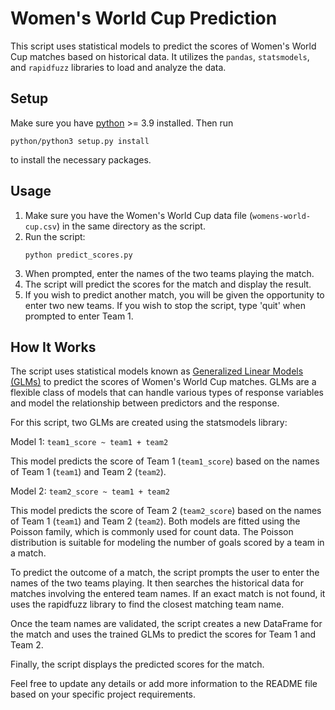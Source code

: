 # Women's World Cup Prediction

This script uses statistical models to predict the scores of Women's World Cup matches based on historical data. It utilizes the `pandas`, `statsmodels`, and `rapidfuzz` libraries to load and analyze the data.
## Setup

Make sure you have [python](https://www.python.org/) >= 3.9 installed. Then run

    python/python3 setup.py install

to install the necessary packages.

## Usage

1. Make sure you have the Women's World Cup data file (`womens-world-cup.csv`) in the same directory as the script.
2. Run the script:
   ```shell
   python predict_scores.py
   ```
3. When prompted, enter the names of the two teams playing the match.
4. The script will predict the scores for the match and display the result.
5. If you wish to predict another match, you will be given the opportunity to enter two new teams. If you wish to stop the script, type 'quit' when prompted to enter Team 1.

## How It Works

The script uses statistical models known as [Generalized Linear Models (GLMs)](https://en.wikipedia.org/wiki/Generalized_linear_model) to predict the scores of Women's World Cup matches. GLMs are a flexible class of models that can handle various types of response variables and model the relationship between predictors and the response.

For this script, two GLMs are created using the statsmodels library:

Model 1: `team1_score ~ team1 + team2`

This model predicts the score of Team 1 (`team1_score`) based on the names of Team 1 (`team1`) and Team 2 (`team2`).

Model 2: `team2_score ~ team1 + team2`

This model predicts the score of Team 2 (`team2_score`) based on the names of Team 1 (`team1`) and Team 2 (`team2`).
Both models are fitted using the Poisson family, which is commonly used for count data. The Poisson distribution is suitable for modeling the number of goals scored by a team in a match.

To predict the outcome of a match, the script prompts the user to enter the names of the two teams playing. It then searches the historical data for matches involving the entered team names. If an exact match is not found, it uses the rapidfuzz library to find the closest matching team name.

Once the team names are validated, the script creates a new DataFrame for the match and uses the trained GLMs to predict the scores for Team 1 and Team 2.

Finally, the script displays the predicted scores for the match.

Feel free to update any details or add more information to the README file based on your specific project requirements.


